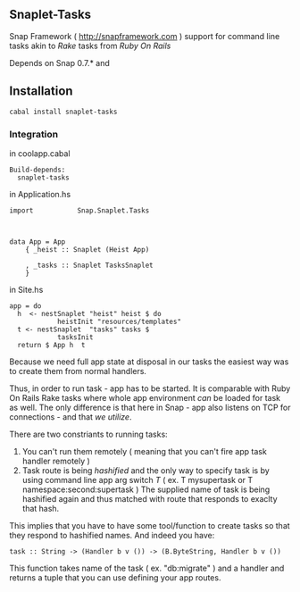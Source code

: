 ## Snaplet-Tasks

Snap Framework ( http://snapframework.com ) support for command line
tasks akin to _Rake_ tasks from _Ruby On Rails_

Depends on Snap 0.7.* and <others>

## Installation

```
cabal install snaplet-tasks
```

### Integration

in coolapp.cabal

```
Build-depends:
  snaplet-tasks
```

in Application.hs

```
import           Snap.Snaplet.Tasks



data App = App
    { _heist :: Snaplet (Heist App)
    
    , _tasks :: Snaplet TasksSnaplet
    }
```

in Site.hs

```
app = do
  h  <- nestSnaplet "heist" heist $ do
            heistInit "resources/templates"
  t <- nestSnaplet  "tasks" tasks $
            tasksInit
  return $ App h  t
```

Because we need full app state at disposal in our tasks
the easiest way was to create them from normal handlers.

Thus, in order to run task - app has to be started.
It is comparable with Ruby On Rails Rake tasks where
whole app environment _can_ be loaded for task as well.
The only difference is that here in Snap - app also listens
on TCP for connections - and that *we utilize*.

There are two constriants to running tasks:

1. You can't run them remotely ( meaning that you can't fire app task handler remotely )
2. Task route is being _hashified_ and the only way to specify task is by using command line app arg switch _T_  ( ex. T mysupertask or T namespace:second:supertask ) The supplied name of task is being hashified again and thus matched with route that responds to exaclty that hash.

This implies that you have to have some tool/function to create
tasks so that they respond to hashified names. And indeed you have:

```
task :: String -> (Handler b v ()) -> (B.ByteString, Handler b v ())
```

This function takes name of the task ( ex. "db:migrate" ) and a handler
and returns a tuple that you can use defining your app routes.


